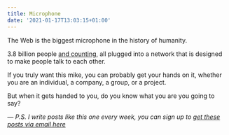 ```yaml
---
title: Microphone
date: '2021-01-17T13:03:15+01:00'
---
```

The Web is the biggest microphone in the history of humanity. <!--more-->

3.8 billion people [and counting](http://www.internetlivestats.com/internet-users/), all plugged into a network that is designed to make people talk to each other.

If you truly want this mike, you can probably get your hands on it, whether you are an individual, a company, a group, or a project. 

But when it gets handed to you, do you know what you are you going to say?

––
_P.S. I write posts like this one every week, you can sign up to [get these posts via email here](http://fleisure.us6.list-manage2.com/subscribe?u=1b57ff432660d827a9445f307&id=db415544cc)_
